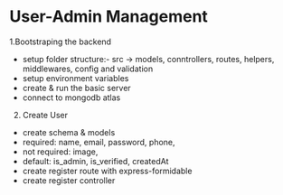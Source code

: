 # User-Admin Management

1.Bootstraping the backend

- setup folder structure:- src -> models, conntrollers, routes, helpers, middlewares, config and validation
- setup environment variables
- create & run the basic server
- connect to mongodb atlas

2. Create User

 - create schema & models
 - required: name, email, password, phone,
 - not required: image,
 - default: is_admin, is_verified, createdAt
 - create register route with express-formidable
 - create register controller